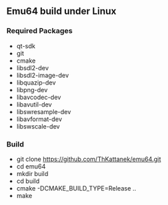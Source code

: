 ## Emu64 build under Linux

### Required Packages 
- qt-sdk
- git
- cmake
- libsdl2-dev
- libsdl2-image-dev
- libquazip-dev
- libpng-dev
- libavcodec-dev
- libavutil-dev
- libswresample-dev
- libavformat-dev
- libswscale-dev

### Build
- git clone https://github.com/ThKattanek/emu64.git
- cd emu64
- mkdir build
- cd build
- cmake -DCMAKE_BUILD_TYPE=Release ..
- make
